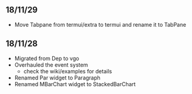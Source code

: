 ## 18/11/29

- Move Tabpane from termui/extra to termui and rename it to TabPane

## 18/11/28

- Migrated from Dep to vgo
- Overhauled the event system
  - check the wiki/examples for details
- Renamed Par widget to Paragraph
- Renamed MBarChart widget to StackedBarChart

